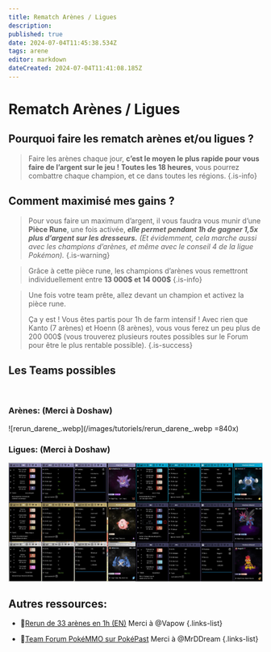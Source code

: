 ```yaml
---
title: Rematch Arènes / Ligues
description: 
published: true
date: 2024-07-04T11:45:38.534Z
tags: arene
editor: markdown
dateCreated: 2024-07-04T11:41:08.185Z
---
```


# Rematch Arènes / Ligues

## Pourquoi faire les rematch arènes et/ou ligues ?
> Faire les arènes chaque jour, **c’est le moyen le plus rapide pour vous faire de l’argent sur le jeu !** 
> **Toutes les 18 heures**, vous pourrez combattre chaque champion, et ce dans toutes les régions.
{.is-info}
## Comment maximisé mes gains ?
> Pour vous faire un maximum d’argent, il vous faudra vous munir d’une **Pièce Rune**, une fois activée, ***elle permet pendant 1h de gagner 1,5x plus d’argent sur les dresseurs.***
> *(Et évidemment, cela marche aussi avec les champions d’arènes, et même avec le conseil 4 de la ligue Pokémon).*
{.is-warning}

> Grâce à cette pièce rune, les champions d’arènes vous remettront individuellement entre **13 000$ et 14 000$**
{.is-info}

> Une fois votre team prête, allez devant un champion et activez la pièce rune.
> 
> Ça y est ! Vous êtes partis pour 1h de farm intensif ! Avec rien que Kanto (7 arènes) et Hoenn (8 arènes), vous vous ferez un peu plus de 200 000$ (vous trouverez plusieurs routes possibles sur le Forum pour être le plus rentable possible).
{.is-success}

## Les Teams possibles
&nbsp;
### Arènes: (Merci à Doshaw)
![rerun_darene_.webp](/images/tutoriels/rerun_darene_.webp =840x)
&nbsp;
### Ligues: (Merci à Doshaw)
![rerun_ligue.webp](/images/tutoriels/rerun_ligue.webp)

## Autres ressources:

- 📼[Rerun de 33 arènes en 1h (EN)](https://www.youtube.com/watch?v=himBCqDN2-I) Merci à @Vapow 
{.links-list}

- 📜[Team Forum PokéMMO sur PokéPast](https://pokepast.es/219ea04481fbe721) Merci à @MrDDream
{.links-list}
